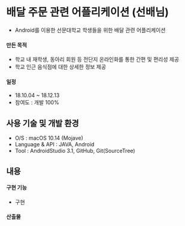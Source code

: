 # 배달 주문 관련 어플리케이션 (선배님) 
- Android를 이용한 선문대학교 학생들을 위한 배달 관련 어플리케이션

#### 만든 목적
- 학교 내 재학생, 동아리 회원 등 전단지 온라인화를 통한 간편 및 편리성 제공
- 학교 인근 음식점에 대한 상세한 정보 제공

#### 일정
- 18.10.04 ~ 18.12.13
- 참여도 : 개발 100%

## 사용 기술 및 개발 환경
- O/S : macOS 10.14 (Mojave)
- Language & API : JAVA, Android
- Tool : AndroidStudio 3.1, GitHub, Git(SourceTree)

## 내용
#### 구현 기능
- 구현

#### 산출물
